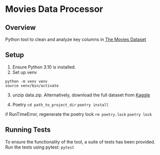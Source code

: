 # Movies Data Processor

## Overview
Python tool to clean and analyze key columns in [The Movies Dataset](https://www.kaggle.com/datasets/rounakbanik/the-movies-dataset)

## Setup
1. Ensure Python 3.10 is installed.
2. Set up venv
```
python -m venv venv
source venv/bin/activate  
```
3. unzip data.zip. Alternatively, download the full dataset from [Kaggle](https://www.kaggle.com/datasets/rounakbanik/the-movies-dataset)


4. Poetry
`cd path_to_project_dir`
`poetry install`

if RunTimeError, regenerate the poetry lock
`rm poetry.lock`
`poetry lock`

## Running Tests
To ensure the functionality of the tool, a suite of tests has been provided. Run the tests using pytest:
`pytest`
